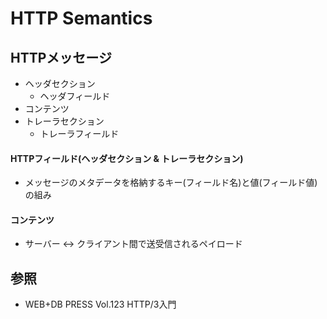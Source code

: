 # HTTP Semantics
## HTTPメッセージ
- ヘッダセクション
  - ヘッダフィールド
- コンテンツ
- トレーラセクション
  - トレーラフィールド

#### HTTPフィールド(ヘッダセクション & トレーラセクション)
- メッセージのメタデータを格納するキー(フィールド名)と値(フィールド値)の組み

#### コンテンツ
- サーバー <-> クライアント間で送受信されるペイロード

## 参照
- WEB+DB PRESS Vol.123 HTTP/3入門
